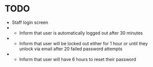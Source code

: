 # TODO

* Staff login screen
* * Inform that user is automatically logged out after 30 minutes
* * Inform that user will be locked out either for 1 hour or until they unlock via email after 20 failed password attempts
* * Inform that user will have 6 hours to reset their password
